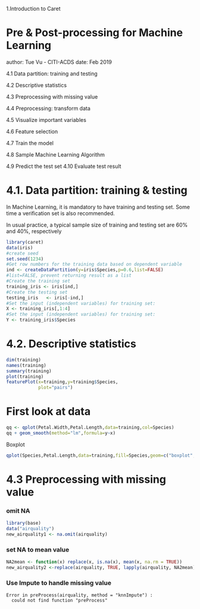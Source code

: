 1.Introduction to Caret

Pre & Post-processing for Machine Learning 
========================================================
author:  Tue Vu - CITI-ACDS 
date:   Feb 2019  

4.1 Data partition: training and testing

4.2 Descriptive statistics

4.3 Preprocessing with missing value

4.4 Preprocessing: transform data

4.5 Visualize important variables

4.6 Feature selection

4.7 Train the model

4.8 Sample Machine Learning Algorithm

4.9 Predict the test set
4.10 Evaluate test result


4.1. Data partition: training & testing
========================================================

In Machine Learning, it is mandatory to have training and testing set. Some time a verification set is also recommended.

In usual practice, a typical sample size of training and testing set are 60% and 40%, respectively


```r
library(caret)
data(iris)
#create seed
set.seed(1234)
#Get row numbers for the training data based on dependent variable
ind <- createDataPartition(y=iris$Species,p=0.6,list=FALSE)
#list=FALSE, prevent returning result as a list
#Create the training set
training_iris <- iris[ind,]
#Create the testing set
testing_iris   <- iris[-ind,]
#Set the input (independent variables) for training set:
X <- training_iris[,1:4]
#Set the input (independent variables) for training set:
Y <- training_iris$Species
```

4.2. Descriptive statistics
========================================================

```r
dim(training)
names(training)
summary(training)
plot(training)
featurePlot(x=training,y=training$Species,
            plot="pairs")
```

First look at data
========================================================

```r
qq <- qplot(Petal.Width,Petal.Length,data=training,col=Species)
qq + geom_smooth(method="lm",formula=y~x)
```
Boxplot

```r
qplot(Species,Petal.Length,data=training,fill=Species,geom=c("boxplot","jitter"))
```


4.3 Preprocessing with missing value
========================================================
### omit NA

```r
library(base)
data("airquality")
new_airquality1 <- na.omit(airquality)
```

### set NA to mean value

```r
NA2mean <- function(x) replace(x, is.na(x), mean(x, na.rm = TRUE))
new_airquality2 <-replace(airquality, TRUE, lapply(airquality, NA2mean))
```

### Use Impute to handle missing value

```
Error in preProcess(airquality, method = "knnImpute") : 
  could not find function "preProcess"
```
